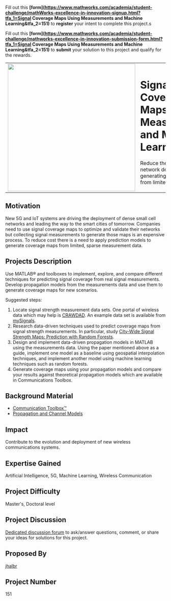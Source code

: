 Fill out this <strong>[form](https://www.mathworks.com/academia/student-challenge/mathWorks-excellence-in-innovation-signup.html?tfa_1=Signal Coverage Maps Using Measurements and Machine Learning&tfa_2=151)</strong> to **register** your intent to complete this project.s

Fill out this <strong>[form](https://www.mathworks.com/academia/student-challenge/mathworks-excellence-in-innovation-submission-form.html?tfa_1=Signal Coverage Maps Using Measurements and Machine Learning&tfa_2=151)</strong> to **submit** your solution to this project and qualify for the rewards.

<table>
<td><img src="https://gist.githubusercontent.com/robertogl/e0115dc303472a9cfd52bbbc8edb7665/raw/wireless.jpg"  width=400 /></td>
<td><p><h1>Signal Coverage Maps Using Measurements and Machine Learning</h1></p>
<p>Reduce the cost of 5G and IoT network deployment by generating coverage maps from limited measurements.</p>
</table>

## Motivation

New 5G and IoT systems are driving the deployment of dense small cell networks and leading the way to the smart cities of tomorrow.
Companies need to use signal coverage maps to optimize and validate their networks but collecting signal measurements to generate those maps is an expensive process.
To reduce cost there is a need to apply prediction models to generate coverage maps from limited, sparse measurement data.

## Projects Description

Use MATLAB® and toolboxes to implement, explore, and compare different techniques for predicting signal coverage from real signal measurements. Develop propagation models from the measurements data and use them to generate coverage maps for new scenarios.

Suggested steps:

1.	Locate signal strength measurement data sets. One portal of wireless data which may help is [CRAWDAD](https://crawdad.org/keyword-signal-strength.html). An example data set is available from [mySignals](http://www.mysignals.gr/research.php).
2.	Research data-driven techniques used to predict coverage maps from signal strength measurements. In particular, study [City-Wide Signal Strength Maps: Prediction with Random Forests](https://dl.acm.org/doi/fullHtml/10.1145/3308558.3313726).
3.	Design and implement data-driven propagation models in MATLAB using the measurements data. Using the paper mentioned above as a guide, implement one model as a baseline using geospatial interpolation techniques, and implement another model using machine learning techniques such as random forests.
4.	Generate coverage maps using your propagation models and compare your results against theoretical propagation models which are available in Communications Toolbox.

## Background Material

- [Communication Toolbox™](https://www.mathworks.com/products/communications.html)
- [Propagation and Channel Models](https://www.mathworks.com/help/comm/propagation-and-channel-models.html)

## Impact

Contribute to the evolution and deployment of new wireless communications systems.

## Expertise Gained

Artificial Intelligence, 5G, Machine Learning, Wireless Communication

## Project Difficulty

Master's, Doctoral level

## Project Discussion

[Dedicated discussion forum](https://github.com/mathworks/MathWorks-Excellence-in-Innovation/discussions/16) to ask/answer questions, comment, or share your ideas for solutions for this project.

## Proposed By
[jhalbr](https://github.com/jhalbr)

## Project Number

151

